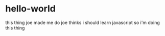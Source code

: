 # hello-world
this thing joe made me do
joe thinks i should learn javascript so i'm doing this thing 
